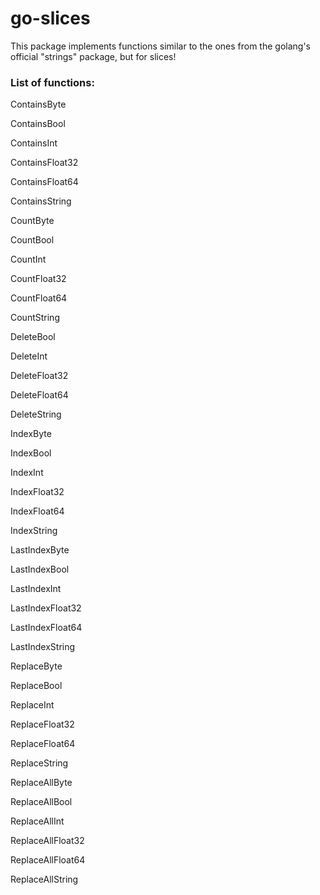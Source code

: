 # go-slices
This package implements functions similar to the ones from the golang's official "strings" package, but for slices!


### List of functions:

ContainsByte

ContainsBool

ContainsInt

ContainsFloat32

ContainsFloat64

ContainsString



CountByte

CountBool

CountInt

CountFloat32

CountFloat64

CountString


DeleteBool

DeleteInt

DeleteFloat32

DeleteFloat64

DeleteString


IndexByte

IndexBool

IndexInt

IndexFloat32

IndexFloat64

IndexString


LastIndexByte

LastIndexBool

LastIndexInt

LastIndexFloat32

LastIndexFloat64

LastIndexString


ReplaceByte

ReplaceBool

ReplaceInt

ReplaceFloat32

ReplaceFloat64

ReplaceString


ReplaceAllByte

ReplaceAllBool

ReplaceAllInt

ReplaceAllFloat32

ReplaceAllFloat64

ReplaceAllString
